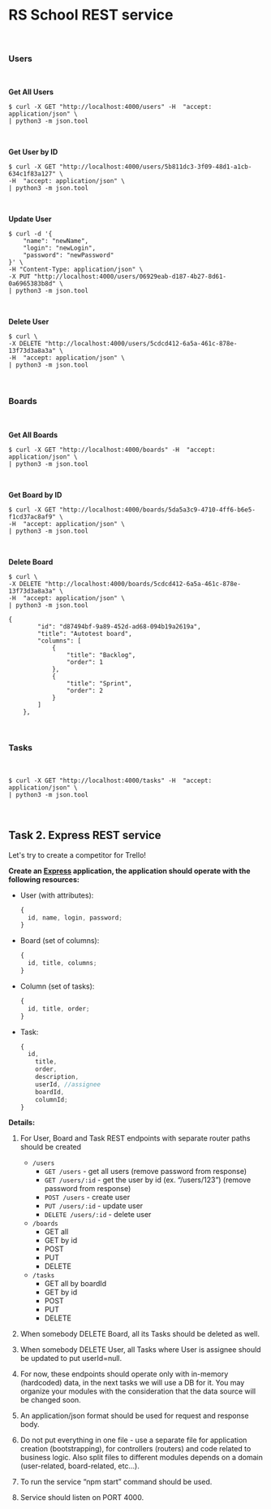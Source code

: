 # RS School REST service

<br/>

### Users

<br/>

**Get All Users**

    $ curl -X GET "http://localhost:4000/users" -H  "accept: application/json" \
    | python3 -m json.tool

<br/>

**Get User by ID**

    $ curl -X GET "http://localhost:4000/users/5b811dc3-3f09-48d1-a1cb-634c1f83a127" \
    -H  "accept: application/json" \
    | python3 -m json.tool

<br/>

**Update User**

    $ curl -d '{
        "name": "newName",
        "login": "newLogin",
        "password": "newPassword"
    }' \
    -H "Content-Type: application/json" \
    -X PUT "http://localhost:4000/users/06929eab-d187-4b27-8d61-0a6965383b8d" \
    | python3 -m json.tool

<br/>

**Delete User**

    $ curl \
    -X DELETE "http://localhost:4000/users/5cdcd412-6a5a-461c-878e-13f73d3a8a3a" \
    -H  "accept: application/json" \
    | python3 -m json.tool

<br/>

### Boards

<br/>

**Get All Boards**

    $ curl -X GET "http://localhost:4000/boards" -H  "accept: application/json" \
    | python3 -m json.tool

<br/>

**Get Board by ID**

    $ curl -X GET "http://localhost:4000/boards/5da5a3c9-4710-4ff6-b6e5-f1cd37ac8af9" \
    -H  "accept: application/json" \
    | python3 -m json.tool

<br/>

**Delete Board**

    $ curl \
    -X DELETE "http://localhost:4000/boards/5cdcd412-6a5a-461c-878e-13f73d3a8a3a" \
    -H  "accept: application/json" \
    | python3 -m json.tool

```
{
        "id": "d87494bf-9a89-452d-ad68-094b19a2619a",
        "title": "Autotest board",
        "columns": [
            {
                "title": "Backlog",
                "order": 1
            },
            {
                "title": "Sprint",
                "order": 2
            }
        ]
    },
```

<br/>

### Tasks

<br/>

    $ curl -X GET "http://localhost:4000/tasks" -H  "accept: application/json" \
    | python3 -m json.tool

<br/>

## Task 2. Express REST service

Let's try to create a competitor for Trello!

**Create an [Express](https://expressjs.com/ru/) application, the application should operate with the following resources:**

- User (with attributes):
  ```javascript
  {
    id, name, login, password;
  }
  ```
- Board (set of columns):
  ```javascript
  {
    id, title, columns;
  }
  ```
- Column (set of tasks):
  ```javascript
  {
    id, title, order;
  }
  ```
- Task:
  ```javascript
  {
    id,
      title,
      order,
      description,
      userId, //assignee
      boardId,
      columnId;
  }
  ```

**Details:**

1. For User, Board and Task REST endpoints with separate router paths should be created

   - `/users`
     - `GET /users` - get all users (remove password from response)
     - `GET /users/:id` - get the user by id (ex. “/users/123”) (remove password from response)
     - `POST /users` - create user
     - `PUT /users/:id` - update user
     - `DELETE /users/:id` - delete user
   - `/boards`
     - GET all
     - GET by id
     - POST
     - PUT
     - DELETE
   - `/tasks`
     - GET all by boardId
     - GET by id
     - POST
     - PUT
     - DELETE

2. When somebody DELETE Board, all its Tasks should be deleted as well.

3. When somebody DELETE User, all Tasks where User is assignee should be updated to put userId=null.

4. For now, these endpoints should operate only with in-memory (hardcoded) data, in the next tasks we will use a DB for it. You may organize your modules with the consideration that the data source will be changed soon.

5. An application/json format should be used for request and response body.

6. Do not put everything in one file - use a separate file for application creation (bootstrapping), for controllers (routers) and code related to business logic. Also split files to different modules depends on a domain (user-related, board-related, etc...).

7. To run the service “npm start” command should be used.

8. Service should listen on PORT 4000.
